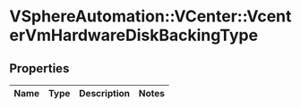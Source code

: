 # VSphereAutomation::VCenter::VcenterVmHardwareDiskBackingType

## Properties
Name | Type | Description | Notes
------------ | ------------- | ------------- | -------------


